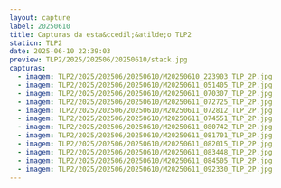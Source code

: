 ```yaml
---
layout: capture
label: 20250610
title: Capturas da esta&ccedil;&atilde;o TLP2
station: TLP2
date: 2025-06-10 22:39:03
preview: TLP2/2025/202506/20250610/stack.jpg
capturas:
  - imagem: TLP2/2025/202506/20250610/M20250610_223903_TLP_2P.jpg
  - imagem: TLP2/2025/202506/20250610/M20250611_051405_TLP_2P.jpg
  - imagem: TLP2/2025/202506/20250610/M20250611_070307_TLP_2P.jpg
  - imagem: TLP2/2025/202506/20250610/M20250611_072725_TLP_2P.jpg
  - imagem: TLP2/2025/202506/20250610/M20250611_072812_TLP_2P.jpg
  - imagem: TLP2/2025/202506/20250610/M20250611_074551_TLP_2P.jpg
  - imagem: TLP2/2025/202506/20250610/M20250611_080742_TLP_2P.jpg
  - imagem: TLP2/2025/202506/20250610/M20250611_081701_TLP_2P.jpg
  - imagem: TLP2/2025/202506/20250610/M20250611_082015_TLP_2P.jpg
  - imagem: TLP2/2025/202506/20250610/M20250611_083448_TLP_2P.jpg
  - imagem: TLP2/2025/202506/20250610/M20250611_084505_TLP_2P.jpg
  - imagem: TLP2/2025/202506/20250610/M20250611_092330_TLP_2P.jpg
---
```

